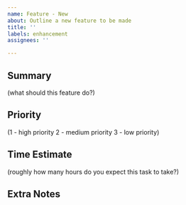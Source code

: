 ```yaml
---
name: Feature - New
about: Outline a new feature to be made
title: ''
labels: enhancement
assignees: ''

---
```


## Summary

(what should this feature do?)


## Priority

(1 - high priority
2 - medium priority
3 - low priority)


## Time Estimate

(roughly how many hours do you expect this task to take?)


## Extra Notes
